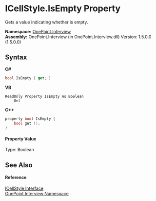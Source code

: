 # ICellStyle.IsEmpty Property 
 

Gets a value indicating whether is empty.

**Namespace:**&nbsp;<a href="N_OnePoint_Interview">OnePoint.Interview</a><br />**Assembly:**&nbsp;OnePoint.Interview (in OnePoint.Interview.dll) Version: 1.5.0.0 (1.5.0.0)

## Syntax

**C#**<br />
``` C#
bool IsEmpty { get; }
```

**VB**<br />
``` VB
ReadOnly Property IsEmpty As Boolean
	Get
```

**C++**<br />
``` C++
property bool IsEmpty {
	bool get ();
}
```


#### Property Value
Type: Boolean

## See Also


#### Reference
<a href="T_OnePoint_Interview_ICellStyle">ICellStyle Interface</a><br /><a href="N_OnePoint_Interview">OnePoint.Interview Namespace</a><br />